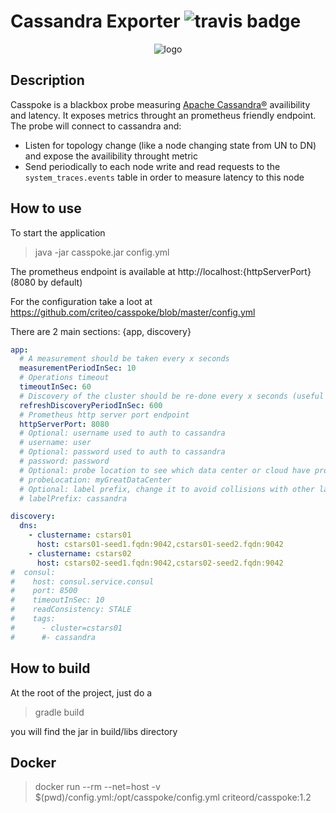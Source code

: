 # Cassandra Exporter <img src="https://travis-ci.org/criteo/casspoke.svg?branch=master" alt="travis badge"/>

<p align="center">
  <img src="https://github.com/criteo/cassandra_exporter/raw/master/logo.png" alt="logo"/>
</p>

## Description

Casspoke is a blackbox probe measuring [Apache Cassandra®](http://cassandra.apache.org/) availibility and latency. It exposes metrics throught an prometheus friendly endpoint.
The probe will connect to cassandra and:
  - Listen for topology change (like a node changing state from UN to DN) and expose the availibility throught metric
  - Send periodically to each node write and read requests to the `system_traces.events` table in order to measure latency to this node
  
## How to use

To start the application
> java -jar casspoke.jar config.yml

The prometheus endpoint is available at http://localhost:{httpServerPort} (8080 by default)

For the configuration take a loot at 
https://github.com/criteo/casspoke/blob/master/config.yml

There are 2 main sections: {app, discovery}

```yaml
app:
  # A measurement should be taken every x seconds
  measurementPeriodInSec: 10
  # Operations timeout
  timeoutInSec: 60
  # Discovery of the cluster should be re-done every x seconds (useful if you use consul)
  refreshDiscoveryPeriodInSec: 600
  # Prometheus http server port endpoint
  httpServerPort: 8080
  # Optional: username used to auth to cassandra
  # username: user
  # Optional: password used to auth to cassandra
  # password: password
  # Optional: probe location to see which data center or cloud have problems with connection to cassandra
  # probeLocation: myGreatDataCenter
  # Optional: label prefix, change it to avoid collisions with other labels, appended to metric, by Prometheus server
  # labelPrefix: cassandra

discovery:
  dns:
    - clustername: cstars01
      host: cstars01-seed1.fqdn:9042,cstars01-seed2.fqdn:9042
    - clustername: cstars02
      host: cstars02-seed1.fqdn:9042,cstars02-seed2.fqdn:9042
#  consul:
#    host: consul.service.consul
#    port: 8500
#    timeoutInSec: 10
#    readConsistency: STALE
#    tags:
#      - cluster=cstars01
#      #- cassandra

```

## How to build
At the root of the project, just do a
> gradle build

you will find the jar in build/libs directory

## Docker
> docker run --rm --net=host -v $(pwd)/config.yml:/opt/casspoke/config.yml criteord/casspoke:1.2 



